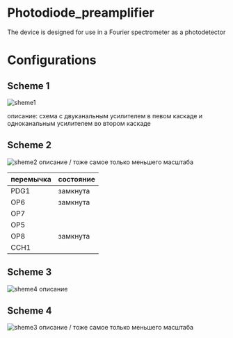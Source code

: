 # Photodiode_preamplifier
 The device is designed for use in a Fourier spectrometer as a photodetector 
 
 Configurations
===
## Scheme 1
![sheme1](https://user-images.githubusercontent.com/54314123/137486351-342c5949-5df9-40b1-803d-53740eb993e8.png)

описание:
схема с двуканальным усилителем в певом каскаде и одноканальным усилителем во втором каскаде



## Scheme 2
![sheme2](https://user-images.githubusercontent.com/54314123/137486723-82f00660-7d07-4562-9d12-3ca68af0f063.png)
описание / тоже самое только меньшего масштаба

| **перемычка** | **состояние** |
|--|--|
|PDG1|замкнута||--|--|
|OP6|замкнута||--|--|
|OP7|  ||--|--|
|OP5|  ||--|--|
|OP8|замкнута||--|--|
|CCH1|  |



## Scheme 3
![sheme4](https://user-images.githubusercontent.com/54314123/137486937-59981861-f0ca-434a-a35b-a22b8c82c4e4.png)
описание

## Scheme 4

![sheme3](https://user-images.githubusercontent.com/54314123/137486867-261485b9-a7e2-4f39-91f7-37b946179ed3.png)
описание / тоже самое только меньшего масштаба
<!--stackedit_data:
eyJoaXN0b3J5IjpbLTEwMTg3OTU5NzIsLTEwOTc0ODQ1MzRdfQ
==
-->